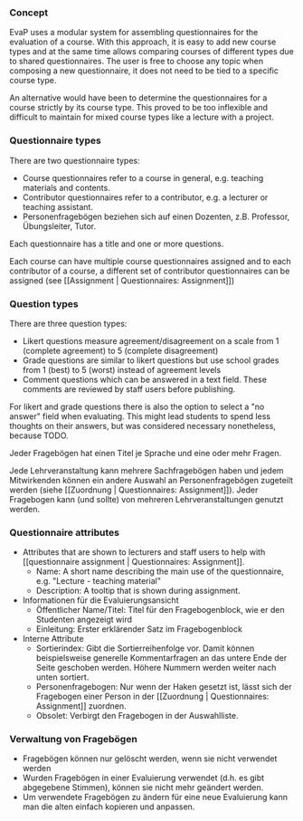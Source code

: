 ### Concept

EvaP uses a modular system for assembling questionnaires for the evaluation of a course. With this approach, it is easy to add new course types and at the same time allows comparing courses of different types due to shared questionnaires. The user is free to choose any topic when composing a new questionnaire, it does not need to be tied to a specific course type.

An alternative would have been to determine the questionnaires for a course strictly by its course type. This proved to be too inflexible and difficult to maintain for mixed course types like a lecture with a project.

### Questionnaire types

There are two questionnaire types:
* Course questionnaires refer to a course in general, e.g. teaching materials and contents. 
* Contributor questionnaires refer to a contributor, e.g. a lecturer or teaching assistant.
* Personenfragebögen beziehen sich auf einen Dozenten, z.B. Professor, Übungsleiter, Tutor. 

Each questionnaire has a title and one or more questions.

Each course can have multiple course questionnaires assigned and to each contributor of a course, a different set of contributor questionnaires can be assigned (see [[Assignment | Questionnaires: Assignment]])


### Question types

There are three question types:
* Likert questions measure agreement/disagreement on a scale from 1 (complete agreement) to 5 (complete disagreement)
* Grade questions are similar to likert questions but use school grades from 1 (best) to 5 (worst) instead of agreement levels
* Comment questions which can be answered in a text field. These comments are reviewed by staff users before publishing.

For likert and grade questions there is also the option to select a "no answer" field when evaluating. This might lead students to spend less thoughts on their answers, but was considered necessary nonetheless, because TODO.



Jeder Fragebögen hat einen Titel je Sprache und eine oder mehr Fragen.

Jede Lehrveranstaltung kann mehrere Sachfragebögen haben und jedem Mitwirkenden können ein andere Auswahl an Personenfragebögen zugeteilt werden (siehe [[Zuordnung | Questionnaires: Assignment]]). Jeder Fragebogen kann (und sollte) von mehreren Lehrveranstaltungen genutzt werden.


### Questionnaire attributes

* Attributes that are shown to lecturers and staff users to help with [[questionnaire assignment | Questionnaires: Assignment]].
  * Name: A short name describing the main use of the questionnaire, e.g. "Lecture - teaching material"
  * Description: A tooltip that is shown during assignment.
* Informationen für die Evaluierungsansicht
  * Öffentlicher Name/Titel: Titel für den Fragebogenblock, wie er den Studenten angezeigt wird
  * Einleitung: Erster erklärender Satz im Fragebogenblock
* Interne Attribute
  * Sortierindex: Gibt die Sortierreihenfolge vor. Damit können beispielsweise generelle Kommentarfragen an das untere Ende der Seite geschoben werden. Höhere Nummern werden weiter nach unten sortiert.
  * Personenfragebogen: Nur wenn der Haken gesetzt ist, lässt sich der Fragebogen einer Person in der [[Zuordnung | Questionnaires: Assignment]] zuordnen.
  * Obsolet: Verbirgt den Fragebogen in der Auswahlliste.


### Verwaltung von Fragebögen

* Fragebögen können nur gelöscht werden, wenn sie nicht verwendet werden
* Wurden Fragebögen in einer Evaluierung verwendet (d.h. es gibt abgegebene Stimmen), können sie nicht mehr geändert werden.
* Um verwendete Fragebögen zu ändern für eine neue Evaluierung kann man die alten einfach kopieren und anpassen.